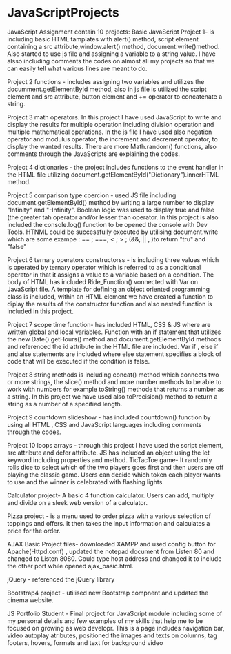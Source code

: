 # JavaScriptProjects
JavaScript Assignment contain  10 projects:
Basic JavaScript Project 1- is including basic HTML tamplates with alert() method, script element containing a src attribute,window.alert() method, document.write()method. Also started to use js file and assigning a variable to a string value. I have alsso including comments the codes on almost all my projects so that we can easily tell what various lines are meant to do. 

Project 2 functions - includes assigning two variables and utilizes the documment.getElementById method, also in js file is utilized the script element and src attribute, button element and += operator to concatenate a string.

Project 3 math operators. In this project I have used JavaScript to write and display the results for multiple operation including division operation and multiple mathematical operations. In the js file I have used also negation operator and modulus operator, the increment and decrement operator, to display the wanted results. There are more Math.random() functions, also comments through the JavaScripts are explaining the codes. 

Project 4 dictionaries  - the project includes functions to the event handler in the HTML file utilizing document.getElementById("Dictionary").innerHTML method.

Project 5 comparison type coercion  - used JS file including document.getElementById() method by writing a large number to display "Infinity" and "-Infinity". Boolean logic was used to display true and false (the greater tah operator and/or lesser than operator. In this project is also included the console.log() function to be opened the console with Dev Tools. HTNML could be successfully executed by utilising document.write which are some exampe : == ; ===; < ; > ; (&&, || , )to return "tru" and "false"

Project 6 ternary operators constructorss  -  is including three values which is operated by ternary operator wihich is referred to as a conditional operator in that it assigns a value to a variable based on a condition. The body of HTML has included Ride_Function() vonnected with Var on JavaScript file. A template for defining an object oriented programming class is included, within an HTML element we have created a function to diplay the results of the constructor function and also nested function is included in this project.

Project 7 scope time function- has included HTML, CSS & JS where are written global and local variables. Function with an if statement that utilizes the new Date().getHours() method and document.getElementById methods and referenced the id attribute in the HTML file are included. Var if , else if and alse statements are included  where else statement specifies a block of code that will be executed if the condition is false.  

Project 8 string methods is including concat() method which connects two or more strings, the slice() method and more number methods to be able to work with numbers for example toString() methode that returns a number as a string. In this project we have used also toPrecision() method to return a string as a number of a specified length. 

Project 9 countdown slideshow  -  has included countdown() function by using all HTML , CSS and JavaScript languages including comments through the codes. 

Project 10 loops arrays -  through this project I have used the script element, src attribute and defer attribute. JS has included an object using the let keyword including properties and method.
TicTacToe game- It randomly rolls dice to select which of the two players goes first and then users are off playing the classic game. Users can decide which token each player wants to use and the winner is celebrated with flashing lights.

Calculator project- A basic 4 function calculator. Users can add, multiply and divide on a sleek web version of a calculator.

Pizza project - is a menu used to order pizza with a various selection of toppings and offers. It then takes the input information and calculates a price for the order.

AJAX Basic Project files- downloaded XAMPP and used config button for Apache(Httpd.conf) , updated the notepad document from Listen 80 and changed to Listen 8080. Could type host address and changed it to include the other port while opened ajax_basic.html. 

jQuery  -  referenced the jQuery library  

Bootstrap4 project  -  utilised new Bootstrap compnent and updated the cinema website. 

JS Portfolio Student - Final project for JavaScript module including some of my personal details and few examples of my skills that help me to be focused on growing as web developr. This is a page includes navigation bar, video autoplay atributes, positioned the images and texts on columns, tag footers, hovers, formats and text for background video
